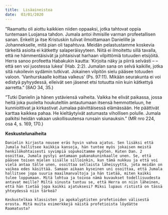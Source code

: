 ```yaml
---
title:  Lisäaineistoa
date:  03/01/2020
---
```


”Raamattu oli aiottu kaikkien niiden oppaaksi, jotka tahtovat oppia tuntemaan Luojansa tahdon. Jumala antoi ihmisille varman profeetallisen sanan. Enkelit ja itse Kristuskin tulivat ilmoittamaan Danielille ja Johannekselle, mitä pian oli tapahtuva. Meidän pelastustamme koskevia tärkeitä asioita ei kätketty salaperäisyyteen. Niitä ei ilmoitettu sillä tavalla, että ne hämmentäisivät ja johtaisivat harhaan vilpittömiä totuuden etsijöitä. Herra sanoo profeetta Habakukin kautta: ’Kirjoita näky ja piirrä selvästi – – että sen voi juostessa lukea’ (Hab. 2:2). Jumalan sana on selvä kaikille, jotka sitä rukoilevin sydämin tutkivat. Jokainen vilpitön sielu pääsee totuuden valoon. ’Vanhurskaalle koittaa valkeus’ (Ps. 97:11). Mikään seurakunta ei voi edistyä pyhyydessä, ­elleivät sen jäsenet etsi totuutta niin kuin kätkettyä aarretta.” (8AO 34, 35.)

”Tutki Danielin ja hänen ystäviensä vaiheita. Vaikka he elivät paikassa, jossa heitä joka puolelta houkuteltiin antautumaan itsensä hemmotteluun, he kunnioittivat ja kirkastivat Jumalaa päivittäisessä elämässään. He päättivät karttaa kaikkea pahaa. He kieltäytyivät astumasta vihollisen polulle. Jumala palkitsi heidän vakaan uskollisuutensa runsain siu­nauksin.” (MR nro 224, osa 4, s. 169, 170.)

**Keskustelunaiheita**

`Danielin kirjasta nousee eräs hyvin vahva ajatus. Sen lisäksi että Jumala hallitsee kaikkia kansoja, hän tuntee myös jokaisen meistä henkilökohtaisesti syvimpiä sopukoitamme myöten. Kuten Dan. 2 osoittaa, Jumala pystyi antamaan pakanakuninkaalle unen. Se, että pääsee toisen mielen sisälle silloinkin, kun tämä nukkuu ja että voi vielä antaa tälle unen, osoittaa sellaista läheisyyttä, jota meidän on vaikea edes käsittää. Samaan aikaan kyseinen uni osoittaa, että Jumala hallitsee jopa suuria maailmanvaltoja ja hän tietää, miten kaikki tulee loppumaan. Mitä lohtua ja toivoa nämä kuvaukset todellisuudesta antavat meille? Miltä sinusta tuntuu se, että Herra on niin läheinen, että hän tietää jopa kaikki ajatuksesi? Miksi lupaus rististä on tässä yhteydessä niin tärkeä?`

`Keskustelkaa klassisten ja apokalyptisten profetioiden välisestä erosta. Mitä muita esimerkkejä näistä profetioista löydätte Raamatusta?`